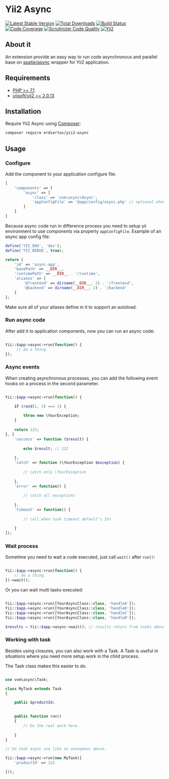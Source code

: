 # Yii2 Async

[![Latest Stable Version](https://poser.pugx.org/erdiertas/yii2-async/v/stable)](https://packagist.org/packages/erdiertas/yii2-async)
[![Total Downloads](https://poser.pugx.org/erdiertas/yii2-async/downloads)](https://packagist.org/packages/erdiertas/yii2-async)
[![Build Status](https://travis-ci.org/vuongxuongminh/yii2-async.svg?branch=master)](https://travis-ci.org/vuongxuongminh/yii2-async)
[![Code Coverage](https://scrutinizer-ci.com/g/vuongxuongminh/yii2-async/badges/coverage.png?b=master)](https://scrutinizer-ci.com/g/vuongxuongminh/yii2-async/?branch=master)
[![Scrutinizer Code Quality](https://scrutinizer-ci.com/g/vuongxuongminh/yii2-async/badges/quality-score.png?b=master)](https://scrutinizer-ci.com/g/vuongxuongminh/yii2-async/?branch=master)
[![Yii2](https://img.shields.io/badge/Powered_by-Yii_Framework-green.svg?style=flat)](http://www.yiiframework.com/)

## About it

An extension provide an easy way to run code asynchronous and parallel base on [spatie/async](https://github.com/spatie/async) wrapper for Yii2 application.

## Requirements

* [PHP >= 7.1](http://php.net)
* [yiisoft/yii2 >= 2.0.13](https://github.com/yiisoft/yii2)

## Installation

Require Yii2 Async using [Composer](https://getcomposer.org):

```bash
composer require erdiertas/yii2-async
```

## Usage

### Configure

Add the component to your application configure file:

```php
[
    'components' => [
        'async' => [
            'class' => 'vxm\async\Async',
            'appConfigFile' => '@app/config/async.php' // optional when you need to use yii feature in async process.
        ]
    ]
]
```

Because async code run in difference process you need to setup yii environment to use 
components via property `appConfigFile`. Example of an async app config file:

```php
define('YII_ENV', 'dev');
define('YII_DEBUG', true);

return [
    'id' => 'async-app',
    'basePath' => __DIR__,
    'runtimePath' => __DIR__ . '/runtime',
    'aliases' => [
        '@frontend' => dirname(__DIR__, 2) . '/frontend',
        '@backend' => dirname(__DIR__, 2) . '/backend'
    ]
];
```

Make sure all of your aliases define in it to support an autoload.

### Run async code

After add it to application components, now you can run an async code:

```php

Yii::$app->async->run(function() {
     // do a thing.
});

```

### Async events

When creating asynchronous processes, you can add the following event hooks on a process in the second parameter.

```php

Yii::$app->async->run(function() {

    if (rand(1, 2) === 1) {
    
        throw new \YourException;
    }
    
    return 123;
}, [
    'success' => function ($result) {
    
        echo $result; // 123
        
    },
    'catch' => function (\YourException $exception) {
        
        // catch only \YourException
        
    },
    'error' => function() {
    
        // catch all exceptions
        
    },
    'timeout' => function() {
    
        // call when task timeout default's 15s
        
    }
]);

```

### Wait process

Sometime you need to wait a code executed, just call `wait()` after `run()`:

```php

Yii::$app->async->run(function() {
    // do a thing.
})->wait();

```

Or you can wait multi tasks executed:

```php

Yii::$app->async->run([YourAsyncClass::class, 'handleA']);
Yii::$app->async->run([YourAsyncClass::class, 'handleD']);
Yii::$app->async->run([YourAsyncClass::class, 'handleC']);
Yii::$app->async->run([YourAsyncClass::class, 'handleD']);

$results = Yii::$app->async->wait(); // results return from tasks above.

```

### Working with task

Besides using closures, you can also work with a Task. A Task is useful in situations where you need more setup work in the child process. 

The Task class makes this easier to do.

```php

use vxm\async\Task;

class MyTask extends Task
{

    public $productId;
    

    public function run()
    {
        // Do the real work here.
       
    }
}

// Do task async use like an anonymous above.

Yii::$app->async->run(new MyTask([
    'productId' => 123

]));

```

